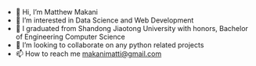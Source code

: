 - 👋 Hi, I’m Matthew Makani
- 👀 I’m interested in Data Science and Web Development
- 🌱 I graduated from Shandong Jiaotong University with honors, Bachelor of Engineering Computer Science
- 💞️ I’m looking to collaborate on any python related projects
- 📫 How to reach me makanimatti@gmail.com

<!---
Inzwanai-Jr/Inzwanai-Jr is a ✨ special ✨ repository because its `README.md` (this file) appears on your GitHub profile.
You can click the Preview link to take a look at your changes.
--->
